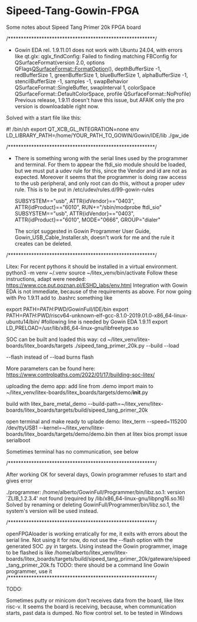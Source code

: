 # Sipeed-Tang-Gowin-FPGA
Some notes about Sipeed Tang Primer 20k FPGA board

  /*********************************************************/

- Gowin EDA rel. 1.9.11.01 does not work with Ubuntu 24.04, with errors like
  qt.glx: qglx_findConfig: Failed to finding matching FBConfig for QSurfaceFormat(version 2.0, options QFlags<QSurfaceFormat::FormatOption>(), depthBufferSize -1, redBufferSize 1, greenBufferSize 1, blueBufferSize 1, alphaBufferSize -1, stencilBufferSize -1, samples -1, swapBehavior QSurfaceFormat::SingleBuffer, swapInterval 1, colorSpace QSurfaceFormat::DefaultColorSpace, profile  QSurfaceFormat::NoProfile)
Previous release, 1.9.11 doesn't have this issue, but AFAIK only the pro version is downloadable right now.

Solved with a start file like this:

#! /bin/sh
export QT_XCB_GL_INTEGRATION=none
env  LD_LIBRARY_PATH=/home/YOUR_PATH_TO_GOWIN/Gowin/IDE/lib ./gw_ide

  /*********************************************************/

  - There is something wrong with the serial lines used by the programmer and terminal.
    For them to appear the ftdi_sio module should be loaded, but we must put a udev rule for this, since the Vendor and id are not as expected.
    Moreover it seems that the programmer is doing raw access to the usb peripheral, and only root can do this, without a proper udev rule.
    This is to be put in /etc/udev/rules.d/99-gowin-rules

    SUBSYSTEM=="usb", ATTR{idVendor}=="0403", ATTR{idProduct}=="6010", RUN+="/sbin/modprobe ftdi_sio"
    SUBSYSTEM=="usb", ATTR{idVendor}=="0403", ATTR{idProduct}=="6010", MODE="0666", GROUP="dialer"

    The script suggested in Gowin Programmer User Guide, Gowin_USB_Cable_Installer.sh, doesn't work for me and the rule it creates can be deleted.

   /*********************************************************/

   Litex:
   For recent pythons it should be installed in a virtual environment. 
   python3 -m venv ~/.venv
   source ~/litex_venv/bin/activate
   Follow these instructions, adapt were needed: https://www.cce.put.poznan.pl/ESHD_labs/env.html
   Integration with Gowin EDA is not immediate, because of the requirements as above.
   For now going with Pro 1.9.11
   add to .bashrc something like

export PATH=$PATH:$PWD/GowinFull/IDE/bin
export PATH=$PATH:$PWD/riscv64-unknown-elf-gcc-8.1.0-2019.01.0-x86_64-linux-ubuntu14/bin/
#following line is needed by Gowin EDA 1.9.11
export LD_PRELOAD=/usr/lib/x86_64-linux-gnu/libfreetype.so

SOC can be built and loaded this way:
cd ~/litex_venv/litex-boards/litex_boards/targets
./sipeed_tang_primer_20k.py --build --load

--flash instead of --load burns flash

More parameters can be found here:
https://www.controlpaths.com/2022/01/17/building-soc-litex/

uploading the demo app:
add line
from .demo import main
to ~/litex_venv/litex-boards/litex_boards/targets/demo/__init__.py

build with
litex_bare_metal_demo --build-path=~/litex_venv/litex-boards/litex_boards/targets/build/sipeed_tang_primer_20k

open terminal and make ready to uplade demo:
litex_term  --speed=115200  /dev/ttyUSB1 --kernel=~/litex_venv/litex-boards/litex_boards/targets/demo/demo.bin
then at litex bios prompt issue 
serialboot

Sometimes terminal has no communication, see below


 /*********************************************************/

After working OK for several days, Gowin programmer refuses to start and gives error

./programmer: /home/alberto/GowinFull/Programmer/bin/libz.so.1: version `ZLIB_1.2.3.4' not found (required by /lib/x86_64-linux-gnu/libpng16.so.16)
Solved by renaming or deleting GowinFull/Programmer/bin/libz.so.1, the system's version will be used instead. 

 /*********************************************************/

 openFPGAloader is working erratically for me, it exits with errors about the serial line.
 Not using it for now, do not use the --flash option with the generated SOC .py in targets.
 Using instead the Gowin programmer, image to be flashed is like
 /home/alberto/litex_venv/litex-boards/litex_boards/targets/build/sipeed_tang_primer_20k/gateware/sipeed_tang_primer_20k.fs
TODO: there should be a command line Gowin programmer, use it
 /*********************************************************/

   TODO:

   Sometimes putty or minicom don't receives data from the board, like litex risc-v.
   It seems the board is receiving, because, when communication starts, past data is dumped.
   No flow control set.
   to be tested in Windows
   
